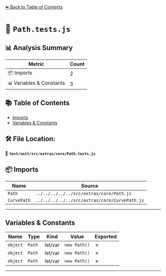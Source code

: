 [⬅️ Back to Table of Contents](../../../../../index.md)

# 📄 `Path.tests.js`

## 📊 Analysis Summary

| Metric | Count |
|--------|-------|
| 📦 Imports | 2 |
| 📊 Variables & Constants | 3 |

## 📚 Table of Contents

- [Imports](#imports)
- [Variables & Constants](#variables-constants)

## 🛠️ File Location:
📂 **`test/unit/src/extras/core/Path.tests.js`**

## 📦 Imports

| Name | Source |
|------|--------|
| `Path` | `../../../../../src/extras/core/Path.js` |
| `CurvePath` | `../../../../../src/extras/core/CurvePath.js` |


---

## Variables & Constants

| Name | Type | Kind | Value | Exported |
|------|------|------|-------|----------|
| `object` | `Path` | let/var | `new Path()` | ✗ |
| `object` | `Path` | let/var | `new Path()` | ✗ |
| `object` | `Path` | let/var | `new Path()` | ✗ |


---